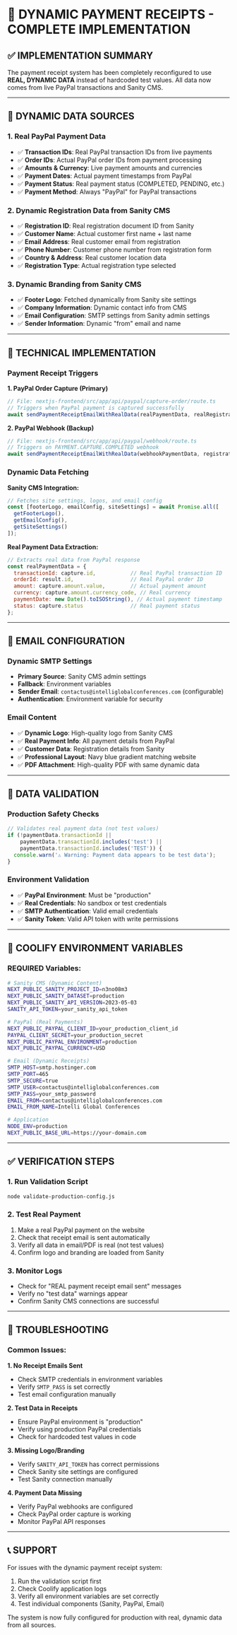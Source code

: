 # 🚀 DYNAMIC PAYMENT RECEIPTS - COMPLETE IMPLEMENTATION

## ✅ **IMPLEMENTATION SUMMARY**

The payment receipt system has been completely reconfigured to use **REAL, DYNAMIC DATA** instead of hardcoded test values. All data now comes from live PayPal transactions and Sanity CMS.

---

## 🔄 **DYNAMIC DATA SOURCES**

### **1. Real PayPal Payment Data**
- ✅ **Transaction IDs**: Real PayPal transaction IDs from live payments
- ✅ **Order IDs**: Actual PayPal order IDs from payment processing
- ✅ **Amounts & Currency**: Live payment amounts and currencies
- ✅ **Payment Dates**: Actual payment timestamps from PayPal
- ✅ **Payment Status**: Real payment status (COMPLETED, PENDING, etc.)
- ✅ **Payment Method**: Always "PayPal" for PayPal transactions

### **2. Dynamic Registration Data from Sanity CMS**
- ✅ **Registration ID**: Real registration document ID from Sanity
- ✅ **Customer Name**: Actual customer first name + last name
- ✅ **Email Address**: Real customer email from registration
- ✅ **Phone Number**: Customer phone number from registration form
- ✅ **Country & Address**: Real customer location data
- ✅ **Registration Type**: Actual registration type selected

### **3. Dynamic Branding from Sanity CMS**
- ✅ **Footer Logo**: Fetched dynamically from Sanity site settings
- ✅ **Company Information**: Dynamic contact info from CMS
- ✅ **Email Configuration**: SMTP settings from Sanity admin settings
- ✅ **Sender Information**: Dynamic "from" email and name

---

## 🔧 **TECHNICAL IMPLEMENTATION**

### **Payment Receipt Triggers**

**1. PayPal Order Capture (Primary)**
```javascript
// File: nextjs-frontend/src/app/api/paypal/capture-order/route.ts
// Triggers when PayPal payment is captured successfully
await sendPaymentReceiptEmailWithRealData(realPaymentData, realRegistrationData, customerEmail);
```

**2. PayPal Webhook (Backup)**
```javascript
// File: nextjs-frontend/src/app/api/paypal/webhook/route.ts
// Triggers on PAYMENT.CAPTURE.COMPLETED webhook
await sendPaymentReceiptEmailWithRealData(webhookPaymentData, registrationData, customerEmail);
```

### **Dynamic Data Fetching**

**Sanity CMS Integration:**
```javascript
// Fetches site settings, logos, and email config
const [footerLogo, emailConfig, siteSettings] = await Promise.all([
  getFooterLogo(),
  getEmailConfig(), 
  getSiteSettings()
]);
```

**Real Payment Data Extraction:**
```javascript
// Extracts real data from PayPal response
const realPaymentData = {
  transactionId: capture.id,           // Real PayPal transaction ID
  orderId: result.id,                  // Real PayPal order ID
  amount: capture.amount.value,        // Actual payment amount
  currency: capture.amount.currency_code, // Real currency
  paymentDate: new Date().toISOString(), // Actual payment timestamp
  status: capture.status               // Real payment status
};
```

---

## 📧 **EMAIL CONFIGURATION**

### **Dynamic SMTP Settings**
- **Primary Source**: Sanity CMS admin settings
- **Fallback**: Environment variables
- **Sender Email**: `contactus@intelliglobalconferences.com` (configurable)
- **Authentication**: Environment variable for security

### **Email Content**
- ✅ **Dynamic Logo**: High-quality logo from Sanity CMS
- ✅ **Real Payment Info**: All payment details from PayPal
- ✅ **Customer Data**: Registration details from Sanity
- ✅ **Professional Layout**: Navy blue gradient matching website
- ✅ **PDF Attachment**: High-quality PDF with same dynamic data

---

## 🔐 **DATA VALIDATION**

### **Production Safety Checks**
```javascript
// Validates real payment data (not test values)
if (!paymentData.transactionId || 
    paymentData.transactionId.includes('test') || 
    paymentData.transactionId.includes('TEST')) {
  console.warn('⚠️ Warning: Payment data appears to be test data');
}
```

### **Environment Validation**
- ✅ **PayPal Environment**: Must be "production"
- ✅ **Real Credentials**: No sandbox or test credentials
- ✅ **SMTP Authentication**: Valid email credentials
- ✅ **Sanity Token**: Valid API token with write permissions

---

## 🚀 **COOLIFY ENVIRONMENT VARIABLES**

### **REQUIRED Variables:**
```bash
# Sanity CMS (Dynamic Content)
NEXT_PUBLIC_SANITY_PROJECT_ID=n3no08m3
NEXT_PUBLIC_SANITY_DATASET=production
NEXT_PUBLIC_SANITY_API_VERSION=2023-05-03
SANITY_API_TOKEN=your_sanity_api_token

# PayPal (Real Payments)
NEXT_PUBLIC_PAYPAL_CLIENT_ID=your_production_client_id
PAYPAL_CLIENT_SECRET=your_production_secret
NEXT_PUBLIC_PAYPAL_ENVIRONMENT=production
NEXT_PUBLIC_PAYPAL_CURRENCY=USD

# Email (Dynamic Receipts)
SMTP_HOST=smtp.hostinger.com
SMTP_PORT=465
SMTP_SECURE=true
SMTP_USER=contactus@intelliglobalconferences.com
SMTP_PASS=your_smtp_password
EMAIL_FROM=contactus@intelliglobalconferences.com
EMAIL_FROM_NAME=Intelli Global Conferences

# Application
NODE_ENV=production
NEXT_PUBLIC_BASE_URL=https://your-domain.com
```

---

## ✅ **VERIFICATION STEPS**

### **1. Run Validation Script**
```bash
node validate-production-config.js
```

### **2. Test Real Payment**
1. Make a real PayPal payment on the website
2. Check that receipt email is sent automatically
3. Verify all data in email/PDF is real (not test values)
4. Confirm logo and branding are loaded from Sanity

### **3. Monitor Logs**
- Check for "REAL payment receipt email sent" messages
- Verify no "test data" warnings appear
- Confirm Sanity CMS connections are successful

---

## 🔧 **TROUBLESHOOTING**

### **Common Issues:**

**1. No Receipt Emails Sent**
- Check SMTP credentials in environment variables
- Verify `SMTP_PASS` is set correctly
- Test email configuration manually

**2. Test Data in Receipts**
- Ensure PayPal environment is "production"
- Verify using production PayPal credentials
- Check for hardcoded test values in code

**3. Missing Logo/Branding**
- Verify `SANITY_API_TOKEN` has correct permissions
- Check Sanity site settings are configured
- Test Sanity connection manually

**4. Payment Data Missing**
- Verify PayPal webhooks are configured
- Check PayPal order capture is working
- Monitor PayPal API responses

---

## 📞 **SUPPORT**

For issues with the dynamic payment receipt system:
1. Run the validation script first
2. Check Coolify application logs
3. Verify all environment variables are set correctly
4. Test individual components (Sanity, PayPal, Email)

The system is now fully configured for production with real, dynamic data from all sources.
